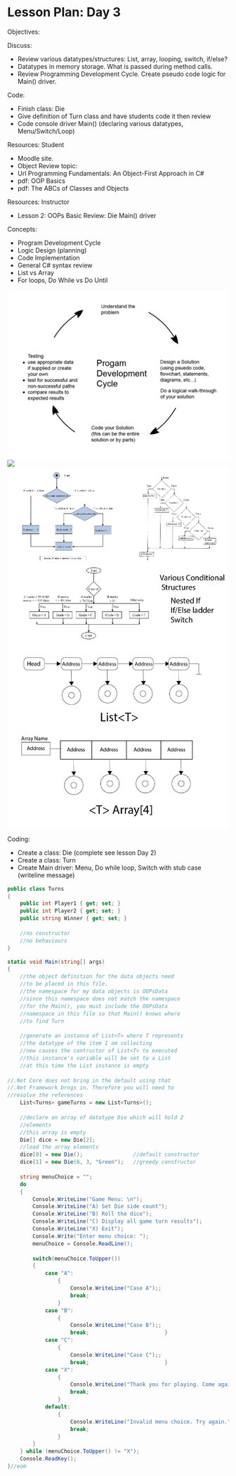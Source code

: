 # Lesson Plan: Day 3

Objectives:

Discuss:

- Review various datatypes/structures: List, array, looping, switch, if/else?
- Datatypes in memory storage. What is passed during method calls.
- Review Programming Development Cycle. Create pseudo code logic for Main() driver.

Code:

- Finish class: Die
- Give definition of Turn class and have students code it then review
- Code console driver Main() (declaring various datatypes, Menu/Switch/Loop)

Resources: Student

- Moodle site.
- Object Review topic:
- Url Programming Fundamentals: An Object-First Approach in C#
- pdf: OOP Basics
- pdf: The ABCs of Classes and Objects

Resources: Instructor

- Lesson 2: OOPs Basic Review: Die Main() driver

Concepts:

- Program Development Cycle
- Logic Design (planning)
- Code Implementation
- General C# syntax review
- List vs Array
- For loops, Do While vs Do Until
 
![](l-3-a.png)
![](l-3-b.png)
![](l-3-c.png)
![](l-3-d.png)
 
Coding:

- Create a class: Die (complete see lesson Day 2)
- Create a class: Turn
- Create Main driver: Menu, Do while loop, Switch with stub case (writeline message)

```csharp
public class Turns
{
    public int Player1 { get; set; }
    public int Player2 { get; set; }
    public string Winner { get; set; }

    //no constructor
    //no behaviours
}
```

```csharp
static void Main(string[] args)
{
    //the object definition for the data objects need
    //to be placed in this file.
    //the namespace for my data objects is OOPsData
    //since this namespace does not match the namespace
    //for the Main(), you must include the OOPsData
    //namespace in this file so that Main() knows where 
    //to find Turn

    //generate an instance of List<T> where T represents
    //the datatype of the item I am collecting
    //new causes the contructor of List<T> to executed
    //this instance's variable will be set to a List
    //at this time the List instance is empty

//.Net Core does not bring in the default using that
//.Net Framework brngs in. Therefore you will need to
//resolve the references
    List<Turns> gameTurns = new List<Turns>();

    //declare an array of datatype Die which will hold 2
    //elements
    //this array is empty
    Die[] dice = new Die[2];
    //load the array elements
    dice[0] = new Die();                //default constructor
    dice[1] = new Die(6, 3, "Green");   //greedy constructor

    string menuChoice = "";
    do
    {
        Console.WriteLine("Game Menu: \n");
        Console.WriteLine("A) Set Die side count");
        Console.WriteLine("B) Roll the dice");
        Console.WriteLine("C) Display all game turn results");
        Console.WriteLine("X) Exit");
        Console.Write("Enter menu choice: ");
        menuChoice = Console.ReadLine();

        switch(menuChoice.ToUpper())
        {
            case "A":
                {
                    Console.WriteLine("Case A");;
                    break;
                }
            case "B":
                {
                    Console.WriteLine("Case B");;
                    break;                        }
            case "C":
                {
                    Console.WriteLine("Case C");;
                    break;                        }
            case "X":
                {
                    Console.WriteLine("Thank you for playing. Come again.");
                    break;
                }
            default:
                {
                    Console.WriteLine("Invalid menu choice. Try again.");
                    break;
                }
        }
    } while (menuChoice.ToUpper() != "X");
    Console.ReadKey();
}//eom
```
